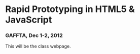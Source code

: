 # Rapid Prototyping in HTML5 & JavaScript

### GAFFTA, Dec 1-2, 2012

This will be the class webpage.